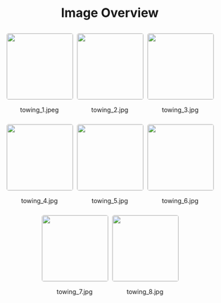 <style>
    .image-gallery {
        display: flex;
        flex-wrap: wrap;
        gap: 10px;
        justify-content: center;
        padding: 10px;
    }
    .image-gallery img {
        width: 150px;
        height: auto;
        border: 1px solid #ddd;
        border-radius: 5px;
    }
    .image-gallery div {
        flex: 1 1 calc(33.333% - 20px); /* Three images per row on large screens */
        max-width: 150px;
        text-align: center;
    }
    @media (max-width: 768px) {
        .image-gallery div {
            flex: 1 1 calc(50% - 20px); /* Two images per row on medium screens */
        }
    }
    @media (max-width: 480px) {
        .image-gallery div {
            flex: 1 1 100%; /* One image per row on small screens */
        }
    }
</style>
<h1 style ="text-align: center;"> Image Overview </h1> <div class="image-gallery">
<div>
<img src="https://media.evkx.net/multimedia/technology/cargoandtowing/towing/towing_1_st.jpeg">
<p>towing_1.jpeg</p>
</div>
<div>
<img src="https://media.evkx.net/multimedia/technology/cargoandtowing/towing/towing_2_st.jpg">
<p>towing_2.jpg</p>
</div>
<div>
<img src="https://media.evkx.net/multimedia/technology/cargoandtowing/towing/towing_3_st.jpg">
<p>towing_3.jpg</p>
</div>
<div>
<img src="https://media.evkx.net/multimedia/technology/cargoandtowing/towing/towing_4_st.jpg">
<p>towing_4.jpg</p>
</div>
<div>
<img src="https://media.evkx.net/multimedia/technology/cargoandtowing/towing/towing_5_st.jpg">
<p>towing_5.jpg</p>
</div>
<div>
<img src="https://media.evkx.net/multimedia/technology/cargoandtowing/towing/towing_6_st.jpg">
<p>towing_6.jpg</p>
</div>
<div>
<img src="https://media.evkx.net/multimedia/technology/cargoandtowing/towing/towing_7_st.jpg">
<p>towing_7.jpg</p>
</div>
<div>
<img src="https://media.evkx.net/multimedia/technology/cargoandtowing/towing/towing_8_st.jpg">
<p>towing_8.jpg</p>
</div>
</div>
